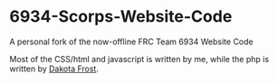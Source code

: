 # 6934-Scorps-Website-Code
A personal fork of the now-offline FRC Team 6934 Website Code

Most of the CSS/html and javascript is written by me, while the php is written by [Dakota Frost](https://github.com/icicl).  

